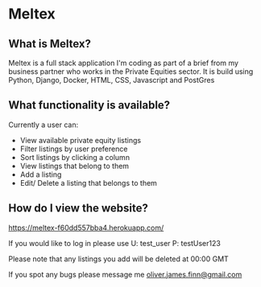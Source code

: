 # Meltex

## What is Meltex?
Meltex is a full stack application I'm coding as part of a brief from my business partner who works in the Private Equities sector. It is build using Python, Django, Docker, HTML, CSS, Javascript and PostGres

## What functionality is available?
Currently a user can:
- View available private equity listings
- Filter listings by user preference
- Sort listings by clicking a column
- View listings that belong to them
- Add a listing
- Edit/ Delete a listing that belongs to them

## How do I view the website?
https://meltex-f60dd557bba4.herokuapp.com/

If you would like to log in please use
U: test_user
P: testUser123

Please note that any listings you add will be deleted at 00:00 GMT

If you spot any bugs please message me oliver.james.finn@gmail.com
